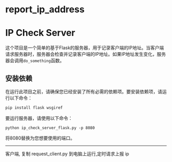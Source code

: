 # report_ip_address


# IP Check Server
这个项目是一个简单的基于Flask的服务器，用于记录客户端的IP地址。当客户端请求服务器时，服务器会检查并记录客户端的IP地址。如果IP地址发生变化，服务器会调用`do_something`函数。

## 安装依赖

在运行此项目之前，请确保您已经安装了所有必需的依赖项。要安装依赖项，请运行以下命令：

```bash
pip install flask wsgiref
```

要运行服务器，请使用以下命令：
```
python ip_check_server_flask.py -p 8080
```

将8080替换为您想要使用的端口。

---

客户端, 复制 request_client.py 到电脑上运行,定时请求上报 ip

